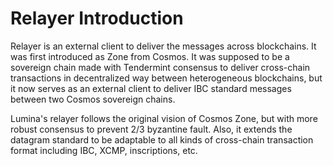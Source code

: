 # Relayer Introduction

Relayer is an external client to deliver the messages across blockchains. It was first introduced as Zone from Cosmos. It was supposed to be a sovereign chain made with Tendermint consensus to deliver cross-chain transactions in decentralized way between heterogeneous blockchains, but it now serves as an external client to deliver IBC standard messages between two Cosmos sovereign chains.&#x20;

Lumina's relayer follows the original vision of Cosmos Zone, but with more robust consensus to prevent 2/3 byzantine fault. Also, it extends the datagram standard to be adaptable to all kinds of cross-chain transaction format including IBC, XCMP, inscriptions, etc.
